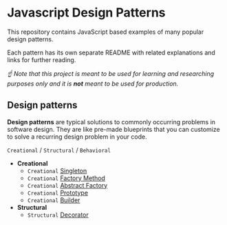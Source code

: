 # Javascript Design Patterns

This repository contains JavaScript based examples of many
popular design patterns.

Each pattern has its own separate README
with related explanations and links for further reading.


*☝ Note that this project is meant to be used for learning and researching purposes 
only and it is **not** meant to be used for production.*

## Design patterns

**Design patterns** are typical solutions to commonly occurring problems in software design. They are like pre-made blueprints that you can customize to solve a recurring design problem in your code.

`Creational` / `Structural` / `Behavioral`

* **Creational**
  * `Creational` [Singleton](src/singleton)
  * `Creational` [Factory Method](src/factory-method)
  * `Creational` [Abstract Factory](src/abstract-factory)
  * `Creational` [Prototype](src/prototype)
  * `Creational` [Builder](src/builder)
* **Structural**
  * `Structural` [Decorator](src/decorator)